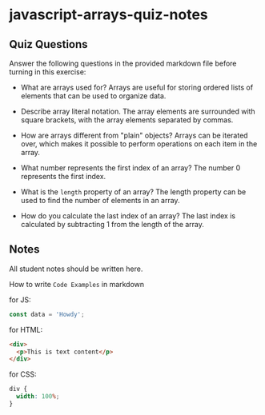 # javascript-arrays-quiz-notes

## Quiz Questions

Answer the following questions in the provided markdown file before turning in this exercise:

- What are arrays used for?
  Arrays are useful for storing ordered lists of elements that can be used to organize data.

- Describe array literal notation.
  The array elements are surrounded with square brackets, with the array elements separated by commas.

- How are arrays different from "plain" objects?
  Arrays can be iterated over, which makes it possible to perform operations on each item in the array.

- What number represents the first index of an array?
  The number 0 represents the first index.

- What is the `length` property of an array?
  The length property can be used to find the number of elements in an array.

- How do you calculate the last index of an array?
  The last index is calculated by subtracting 1 from the length of the array.

## Notes

All student notes should be written here.

How to write `Code Examples` in markdown

for JS:

```javascript
const data = 'Howdy';
```

for HTML:

```html
<div>
  <p>This is text content</p>
</div>
```

for CSS:

```css
div {
  width: 100%;
}
```
